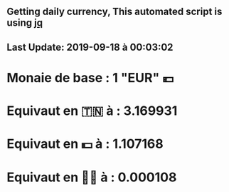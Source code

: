 ## Getting daily currency, This automated script is using [jq](https://stedolan.github.io/jq/)
## Last Update:  2019-09-18 à 00:03:02
 # Monaie de base : 1 "EUR" 💶 
 # Equivaut en 🇹🇳 à :  3.169931 
 # Equivaut en 💵 à : 1.107168
 # Equivaut en 🐱‍💻 à :  0.000108
